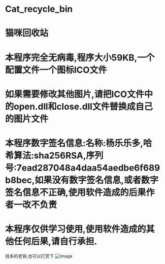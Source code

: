 # Cat_recycle_bin
# 猫咪回收站
# 本程序完全无病毒,程序大小59KB,一个配置文件一个图标ICO文件
# 如果需要修改其他图片,请把ICO文件中的open.dll和close.dll文件替换成自己的图片文件
# 本程序数字签名信息:名称:杨乐乐多,哈希算法:sha256RSA,序列号:7ead287048a4daa54aedbe6f689b8bec,如果没有数字签名信息,或者数字签名信息不正确,使用软件造成的后果作者一改不负责
# 本程序仅供学习使用,使用软件造成的其他任何后果,请自行承担.

钱多的老铁,也可以打赏下
![image]([https://github.com/newblash/Cat_recycle_bin/blob/main/ICO/%E6%89%93%E8%B5%8F%E4%BA%8C%E7%BB%B4%E7%A0%81.png](https://github.com/newblash/Cat_recycle_bin/blob/main/ICO/%E6%89%93%E8%B5%8F%E4%BA%8C%E7%BB%B4%E7%A0%81.jpg))
